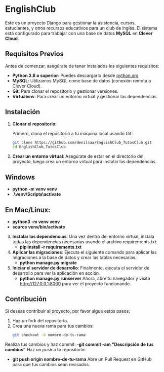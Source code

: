 # EnglishClub

Este es un proyecto Django para gestionar la asistencia, cursos, estudiantes, y otros recursos educativos para un club de inglés. El sistema está configurado para trabajar con una base de datos **MySQL** en **Clever Cloud**.

## Requisitos Previos

Antes de comenzar, asegúrate de tener instalados los siguientes requisitos:

- **Python 3.8 o superior**: Puedes descargarlo desde [python.org](https://www.python.org/downloads/)
- **MySQL**: Utilizamos MySQL como base de datos (conexión remota a Clever Cloud).
- **Git**: Para clonar el repositorio y gestionar versiones.
- **Virtualenv**: Para crear un entorno virtual y gestionar las dependencias.

## Instalación

1. **Clonar el repositorio**:

   Primero, clona el repositorio a tu máquina local usando Git:

   ```bash
   git clone https://github.com/denilsaa/EnglishClub_TutosClub.git
   cd EnglishClub_TutosClub
2. **Crear un entorno virtual**:
    Asegúrate de estar en el directorio del proyecto, luego crea un entorno virtual para instalar las dependencias.
## Windows
   - **python -m venv venv**
   - **.\venv\Scripts\activate**
## En Mac/Linux:
   - **python3 -m venv venv**
   - **source venv/bin/activate**
3. **Instalar las dependencias**:
    Una vez dentro del entorno virtual, instala todas las dependencias necesarias usando el archivo requirements.txt:
     - **pip install -r requirements.txt**
4. **Aplicar las migraciones**:
    Ejecuta el siguiente comando para aplicar las migraciones a la base de datos y crear las tablas necesarias.
     - **python manage.py migrate**
5. **Iniciar el servidor de desarrollo**:
    Finalmente, ejecuta el servidor de desarrollo para ver la aplicación en acción.
     - **python manage.py runserver**
    Ahora, abre tu navegador y visita http://127.0.0.1:8000 para ver el proyecto funcionando.



## Contribución

Si deseas contribuir al proyecto, por favor sigue estos pasos:

1. Haz un fork del repositorio.
2. Crea una nueva rama para tus cambios:
   ```bash
   git checkout -b nombre-de-tu-rama
Realiza tus cambios y haz commit:
    -**git commit -am "Descripción de tus cambios"**
Haz un push a tu repositorio:
- **git push origin nombre-de-tu-rama**
Abre un Pull Request en GitHub para que tus cambios sean revisados.